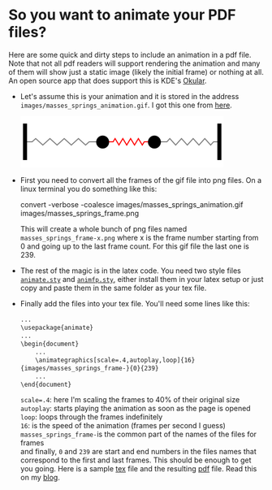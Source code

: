 # So you want to animate your PDF files?

Here are some quick and dirty steps to include an animation in a pdf file.  
Note that not all pdf readers will support rendering the animation and many of them will show just a static image (likely the initial frame) or nothing at all. An open source app that does support this is KDE's [Okular](https://okular.kde.org/).

*   Let's assume this is your animation and it is stored in the address `images/masses_springs_animation.gif`. I got this one from [here](https://www.acs.psu.edu/drussell/Demos/multi-dof-springs/multi-dof-springs.html).  

    ![masses and springs animation](images/masses_springs_animation.gif)

*   First you need to convert all the frames of the gif file into png files. On a linux terminal you do something like this:

    convert -verbose -coalesce images/masses\_springs\_animation.gif images/masses\_springs\_frame.png

    This will create a whole bunch of png files named `masses_springs_frame-x.png` where x is the frame number starting from 0 and going up to the last frame count. For this gif file the last one is 239.
*   The rest of the magic is in the latex code. You need two style files [`animate.sty`](animate.sty) and [`animfp.sty`](animfp.sty), either install them in your latex setup or just copy and paste them in the same folder as your tex file.
*   Finally add the files into your tex file. You'll need some lines like this:
    ```
    ...
    \usepackage{animate}
    ...
    \begin{document}
        ...
        \animategraphics[scale=.4,autoplay,loop]{16}{images/masses_springs_frame-}{0}{239}
        ...
    \end{document}
    ```
    `scale=.4`: here I'm scaling the frames to 40% of their original size  
    `autoplay`: starts playing the animation as soon as the page is opened  
    `loop`: loops through the frames indefinitely  
    `16`: is the speed of the animation (frames per second I guess)  
    `masses_springs_frame-`is the common part of the names of the files for frames  
    and finally, `0` and `239` are start and end numbers in the files names that correspond to the first and last frames.
This should be enough to get you going. Here is a sample [tex](simple_animation.tex) file and the resulting [pdf](simple_animation.pdf) file. Read this on my [blog](https://github.com/k1monfared/terminal/tree/main/latex/animate_pdf).
